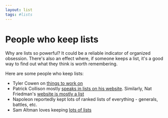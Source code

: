 ```yaml
---
layout: list
tags: #lists
---
```


# People who keep lists

Why are lists so powerful? It could be a reliable indicator of organized obsession. There's also an effect where, if someone keeps a list, it's a good way to find out what they think is worth remembering.

Here are some people who keep lists:

- Tyler Cowen on [things to work on](https://marginalrevolution.com/marginalrevolution/2019/12/work-on-these-things.html)
- Patrick Collison mostly [speaks in lists on his website](https://patrickcollison.com/links). Similarly, Nat Friedman's [website is mostly a list](https://nat.org/)
- Napoleon reportedly kept lots of ranked lists of everything - generals, battles, etc.
- Sam Altman loves keeping [lots of lists](https://blog.samaltman.com/productivity#:~:text=I%20highly%20recommend,excited%20to%20do.)

